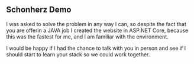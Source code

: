 ## Schonherz Demo

I was asked to solve the problem in any way I can, so despite the fact that you are offerin a JAVA job I created the website in ASP.NET Core, because this was the fastest for me, and I am familiar with the environment.

I would be happy if I had the chance to talk with you in person and see if I should start to learn your stack so we could work together. 